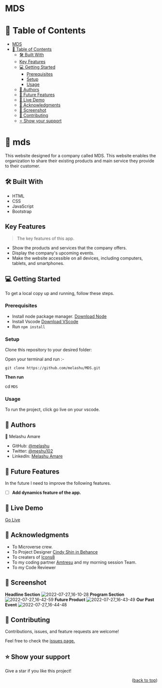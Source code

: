 # MDS

<a name="readme-top"></a>

# 📗 Table of Contents

- [MDS](#mds)
- [📗 Table of Contents](#-table-of-contents)
  - [🛠 Built With ](#-built-with-)
  - [Key Features ](#key-features-)
  - [💻 Getting Started ](#-getting-started-)
    - [Prerequisites](#prerequisites)
    - [Setup](#setup)
    - [Usage](#usage)
  - [👥 Authors ](#-authors-)
  - [🔭 Future Features ](#-future-features-)
  - [🔴 Live Demo](#-live-demo)
  - [🙏 Acknowledgments ](#-acknowledgments-)
  - [📓 Screenshot](#-screenshot)
  - [🤝 Contributing ](#-contributing-)
  - [⭐️ Show your support ](#️-show-your-support-)

# 📖 mds <a name="about-project"></a>

This website designed for a company called MDS. This website enables the organization to share their 
existing products and main service they provide to their customer.

## 🛠 Built With <a name="built-with"></a>

- HTML
- CSS 
- JavaScript
- Bootstrap

## Key Features <a name="key-features"></a>

> The key features of this app.

-  Show the products and services that the company offers.
-  Display the company's upcoming events.
-  Make the website accessible on all devices, including computers, tablets, and smartphones.
## 💻 Getting Started <a name="getting-started"></a>

To get a local copy up and running, follow these steps.
### Prerequisites

- Install node package manager. [Download Node](https://nodejs.org/dist/v18.12.1/node-v18.12.1-x64.msi)
- Install Vscode [Download VScode](https://code.visualstudio.com/download#)
- Run `npm install`
### Setup

Clone this repository to your desired folder:

Open your terminal and run :-

`git clone https://github.com/melashu/MDS.git`

**Then run**

cd `MDS`


### Usage

To run the project, click go live on your vscode.

## 👥 Authors <a name="authors"></a>

👤 Melashu Amare

- GitHub: [@melashu](https://github.com/melashu)
- Twitter: [@meshu102](https://twitter.com/meshu102)
- LinkedIn: [Melashu Amare](https://www.linkedin.com/in/melashu-amare/)

<!-- FUTURE FEATURES -->

## 🔭 Future Features <a name="future-features"></a>

In the future I need to improve the following features.

- [ ] **Add dynamics feature of the app.**

## 🔴 Live Demo
[Go Live](https://melashu.github.io/MDS/)
## 🙏 Acknowledgments <a name="acknowledgements"></a>

- To Microverse crew.
- To Project Designer  [Cindy Shin in Behance](https://www.behance.net/adagio07) 
- To creaters of [Icons8](icons8.com/icons)
- To my coding partner [Amtresu](https://github.com/Amtresu) and my morning session Team. 
- To my Code Reviewer

## 📓 Screenshot 
**Headline Section**
![2022-07-27_16-10-28](https://user-images.githubusercontent.com/30173722/181255214-ac464a99-0cdc-4663-93af-046941626a23.png)
**Program Section**
![2022-07-27_16-42-59](https://user-images.githubusercontent.com/30173722/181262197-853f80a4-9d39-4d68-9d22-90ffeda746d1.png)
**Future Product**
![2022-07-27_16-43-49](https://user-images.githubusercontent.com/30173722/181262432-a337e7bb-2c35-4bce-bc65-ee4496998ed4.png)
**Our Past Event**
![2022-07-27_16-44-48](https://user-images.githubusercontent.com/30173722/181262624-a4629b51-4f79-48e8-9f13-5451f4ae8b93.png)

## 🤝 Contributing <a name="contributing"></a>

Contributions, issues, and feature requests are welcome!

Feel free to check the [issues page.](https://github.com/melashu/MDS/issues)

## ⭐️ Show your support <a name="support"></a>

Give a star if you like this project!

<p align="right">(<a href="#readme-top">back to top</a>)</p>
